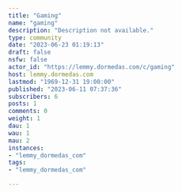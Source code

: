 ```yaml
---
title: "Gaming" 
name: "gaming"
description: "Description not available."
type: community
date: "2023-06-23 01:19:13"
draft: false
nsfw: false
actor_id: "https://lemmy.dormedas.com/c/gaming"
host: lemmy.dormedas.com
lastmod: "1969-12-31 19:00:00"
published: "2023-06-11 07:37:36"
subscribers: 6
posts: 1
comments: 0
weight: 1
dau: 1
wau: 1
mau: 2
instances:
- "lemmy_dormedas_com"
tags: 
- "lemmy_dormedas_com"

---
```

